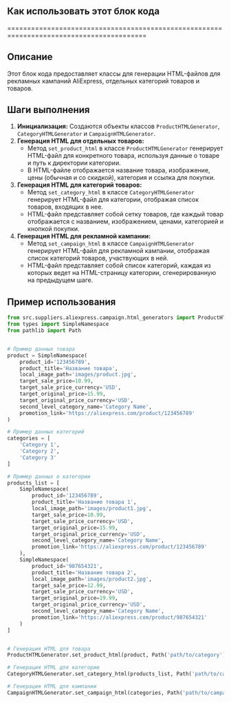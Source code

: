 ## Как использовать этот блок кода
=========================================================================================

Описание
-------------------------
Этот блок кода предоставляет классы для генерации HTML-файлов для рекламных кампаний AliExpress, отдельных категорий товаров и товаров. 

Шаги выполнения
-------------------------
1. **Инициализация:**  Создаются объекты классов `ProductHTMLGenerator`, `CategoryHTMLGenerator` и `CampaignHTMLGenerator`. 
2. **Генерация HTML для отдельных товаров:**
    - Метод `set_product_html` в классе `ProductHTMLGenerator` генерирует HTML-файл для конкретного товара, используя данные о товаре и путь к директории категории. 
    - В HTML-файле отображается название товара, изображение, цены (обычная и со скидкой), категория и ссылка для покупки. 
3. **Генерация HTML для категорий товаров:**
    - Метод `set_category_html` в классе `CategoryHTMLGenerator` генерирует HTML-файл для категории,  отображая список товаров, входящих в нее. 
    - HTML-файл представляет собой сетку товаров, где каждый товар отображается с названием, изображением, ценами, категорией и кнопкой покупки.
4. **Генерация HTML для рекламной кампании:**
    - Метод `set_campaign_html` в классе `CampaignHTMLGenerator` генерирует HTML-файл для рекламной кампании, отображая список категорий товаров, участвующих в ней. 
    - HTML-файл представляет собой список категорий, каждая из которых ведет на HTML-страницу категории, сгенерированную на предыдущем шаге. 

Пример использования
-------------------------

```python
from src.suppliers.aliexpress.campaign.html_generators import ProductHTMLGenerator, CategoryHTMLGenerator, CampaignHTMLGenerator
from types import SimpleNamespace
from pathlib import Path


# Пример данных товара
product = SimpleNamespace(
    product_id='123456789',
    product_title='Название товара',
    local_image_path='images/product.jpg',
    target_sale_price=10.99,
    target_sale_price_currency='USD',
    target_original_price=15.99,
    target_original_price_currency='USD',
    second_level_category_name='Category Name',
    promotion_link='https://aliexpress.com/product/123456789'
)

# Пример данных категорий
categories = [
    'Category 1',
    'Category 2',
    'Category 3'
]

# Пример данных о категории
products_list = [
    SimpleNamespace(
        product_id='123456789',
        product_title='Название товара 1',
        local_image_path='images/product1.jpg',
        target_sale_price=10.99,
        target_sale_price_currency='USD',
        target_original_price=15.99,
        target_original_price_currency='USD',
        second_level_category_name='Category Name',
        promotion_link='https://aliexpress.com/product/123456789'
    ),
    SimpleNamespace(
        product_id='987654321',
        product_title='Название товара 2',
        local_image_path='images/product2.jpg',
        target_sale_price=12.99,
        target_sale_price_currency='USD',
        target_original_price=19.99,
        target_original_price_currency='USD',
        second_level_category_name='Category Name',
        promotion_link='https://aliexpress.com/product/987654321'
    )
]


# Генерация HTML для товара
ProductHTMLGenerator.set_product_html(product, Path('path/to/category'))

# Генерация HTML для категории
CategoryHTMLGenerator.set_category_html(products_list, Path('path/to/category'))

# Генерация HTML для кампании
CampaignHTMLGenerator.set_campaign_html(categories, Path('path/to/campaign'))
```